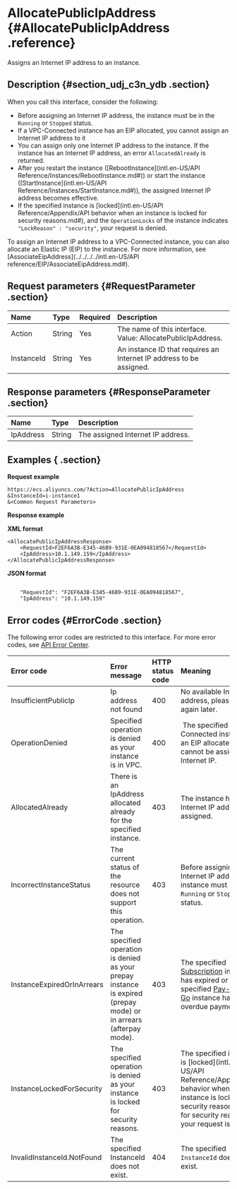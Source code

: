 # AllocatePublicIpAddress {#AllocatePublicIpAddress .reference}

Assigns an Internet IP address to an instance.

## Description {#section_udj_c3n_ydb .section}

When you call this interface, consider the following:

-   Before assigning an Internet IP address, the instance must be in the `Running` or `Stopped` status.
-   If a VPC-Connected instance has an EIP allocated, you cannot assign an Internet IP address to it
-   You can assign only one Internet IP address to the instance. If the instance has an Internet IP address, an error `AllocatedAlready` is returned.
-   After you restart the instance \([RebootInstance](intl.en-US/API Reference/Instances/RebootInstance.md#)\) or start the instance \([StartInstance](intl.en-US/API Reference/Instances/StartInstance.md#)\), the assigned Internet IP address becomes effective.
-   If the specified instance is [locked](intl.en-US/API Reference/Appendix/API behavior when an instance is locked for security reasons.md#), and the `OperationLocks` of the instance indicates `"LockReason" : "security"`, your request is denied.

To assign an Internet IP address to a VPC-Connected instance, you can also allocate an Elastic IP \(EIP\) to the instance. For more information, see [AssociateEipAddress](../../../../intl.en-US/API reference/EIP/AssociateEipAddress.md#).

## Request parameters {#RequestParameter .section}

|Name|Type|Required|Description|
|:---|:---|:-------|:----------|
|Action|String|Yes|The name of this interface. Value: AllocatePublicIpAddress.|
|InstanceId|String|Yes|An instance ID that requires an Internet IP address to be assigned.|

## Response parameters {#ResponseParameter .section}

|Name|Type|Description|
|:---|:---|:----------|
|IpAddress|String|The assigned Internet IP address.|

## Examples { .section}

**Request example** 

```
https://ecs.aliyuncs.com/?Action=AllocatePublicIpAddress
&InstanceId=i-instance1
&<Common Request Parameters>
```

**Response example** 

**XML format**

```
<AllocatePublicIpAddressResponse>
    <RequestId>F2EF6A3B-E345-46B9-931E-0EA094818567</RequestId>
    <IpAddress>10.1.149.159</IpAddress>
</AllocatePublicIpAddressResponse>
```

**JSON format** 

```

    "RequestId": "F2EF6A3B-E345-46B9-931E-0EA094818567",
    "IpAddress": "10.1.149.159"

```

## Error codes {#ErrorCode .section}

The following error codes are restricted to this interface. For more error codes, see [API Error Center](https://error-center.alibabacloud.com/status/product/Ecs).

|Error code|Error message|HTTP status code|Meaning|
|:---------|:------------|:---------------|:------|
|InsufficientPublicIp|Ip address not found|400|No available Internet IP address, please try again later.|
|OperationDenied|Specified operation is denied as your instance is in VPC.|400| The specified VPC-Connected instance has an EIP allocated and cannot be assigned an Internet IP.|
|AllocatedAlready|There is an IpAddress allocated already for the specified instance.|403|The instance has an Internet IP address assigned.|
|IncorrectInstanceStatus|The current status of the resource does not support this operation.|403|Before assigning an Internet IP address, the instance must be in the `Running` or `Stopped` status.|
|InstanceExpiredOrInArrears|The specified operation is denied as your prepay instance is expired \(prepay mode\) or in arrears \(afterpay mode\).|403|The specified [Subscription](../../../../intl.en-US/Pricing/Subscription.md#) instance has expired or the specified [Pay-As-You-Go](../../../../intl.en-US/Pricing/Pay-As-You-Go.md#) instance has an overdue payment.|
|InstanceLockedForSecurity|The specified operation is denied as your instance is locked for security reasons.|403|The specified instance is [locked](intl.en-US/API Reference/Appendix/API behavior when an instance is locked for security reasons.md#) for security reason, and your request is denied.|
|InvalidInstanceId.NotFound|The specified InstanceId does not exist.|404|The specified `InstanceId` does not exist.|


